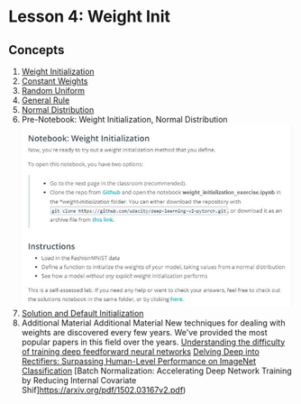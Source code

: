 # Lesson 4: Weight Init

## Concepts
1. [Weight Initialization](https://www.youtube.com/watch?v=Ehc60si91Wg&feature=emb_logo)
1. [Constant Weights](https://www.youtube.com/watch?v=zR4fECgeZ7Y&feature=emb_logo)
1. [Random Uniform](https://www.youtube.com/watch?v=FacdIomrLIw&feature=emb_logo)
1. [General Rule](https://www.youtube.com/watch?v=YKe9iOUMmsI&feature=emb_logo)
1. [Normal Distribution](https://www.youtube.com/watch?v=xm43q4qD2tI&feature=emb_logo)
1. Pre-Notebook: Weight Initialization, Normal Distribution
![Q](q1.JPG)
1. [Solution and Default Initialization](https://www.youtube.com/watch?v=xIn8XLbR1LM&feature=emb_logo)
1. Additional Material
Additional Material
New techniques for dealing with weights are discovered every few years. We've provided the most popular papers in this field over the years.
[Understanding the difficulty of training deep feedforward neural networks](http://jmlr.org/proceedings/papers/v9/glorot10a/glorot10a.pdf)
[Delving Deep into Rectifiers: Surpassing Human-Level Performance on ImageNet Classification](https://arxiv.org/pdf/1502.01852v1.pdf)
[Batch Normalization: Accelerating Deep Network Training by Reducing Internal Covariate Shif]https://arxiv.org/pdf/1502.03167v2.pdf)